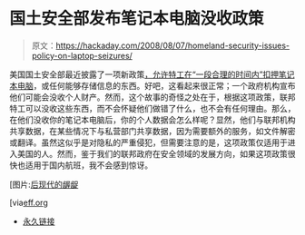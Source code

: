 # 国土安全部发布笔记本电脑没收政策

> 原文：<https://hackaday.com/2008/08/07/homeland-security-issues-policy-on-laptop-seizures/>

美国国土安全部最近披露了一项新政策[，允许特工在“一段合理的时间内”扣押笔记本电脑](http://www.washingtonpost.com/wp-srv/content/article/2008/08/01/laptops.html?hpid=topnews)，或任何能够存储信息的东西。好吧，这看起来很正常；一个政府机构宣布他们可能会没收个人财产。然而，这个故事的奇怪之处在于，根据这项政策，联邦特工可以没收这些东西，而不会怀疑他们做错了什么，也不会有任何理由。那么，在他们没收你的笔记本电脑后，你的个人数据会怎么样呢？显然，他们与联邦机构共享数据，在某些情况下与私营部门共享数据，因为需要额外的服务，如文件解密或翻译。虽然这似乎是对隐私的严重侵犯，但需要注意的是，这项政策仅适用于进入美国的人。然而，鉴于我们的联邦政府在安全领域的发展方向，如果这项政策很快也适用于国内航班，我不会感到惊讶。

[图片:[后现代的龌龊](http://flickr.com/photos/andrewjfaulkner/2602271594/)

[via[eff.org](http://www.eff.org/deeplinks/2008/08/minilinks-2008-08-06)

*   [永久链接](http://www.washingtonpost.com/wp-srv/content/article/2008/08/01/laptops.html?hpid=topnews)